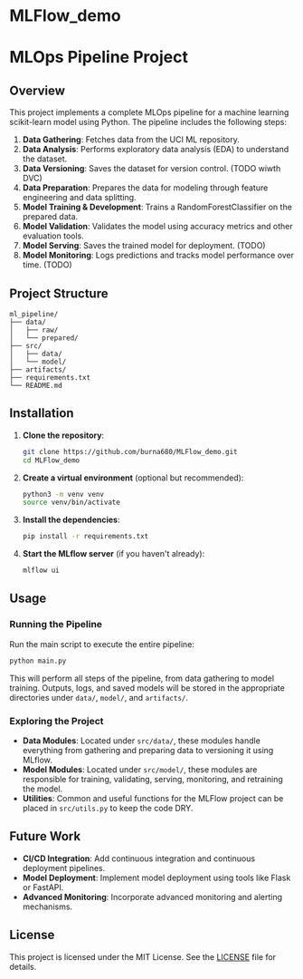 # MLFlow_demo

# MLOps Pipeline Project

## Overview

This project implements a complete MLOps pipeline for a machine learning scikit-learn model using Python. The pipeline includes the following steps:
1. **Data Gathering**: Fetches data from the UCI ML repository.
2. **Data Analysis**: Performs exploratory data analysis (EDA) to understand the dataset.
3. **Data Versioning**: Saves the dataset for version control. (TODO wiwth DVC)
4. **Data Preparation**: Prepares the data for modeling through feature engineering and data splitting.
5. **Model Training & Development**: Trains a RandomForestClassifier on the prepared data.
6. **Model Validation**: Validates the model using accuracy metrics and other evaluation tools.
7. **Model Serving**: Saves the trained model for deployment. (TODO)
8. **Model Monitoring**: Logs predictions and tracks model performance over time. (TODO)

## Project Structure

```plaintext
ml_pipeline/
├── data/
│   ├── raw/
│   └── prepared/
├── src/
│   ├── data/
│   └── model/
├── artifacts/
├── requirements.txt
└── README.md
```

## Installation

1. **Clone the repository**:
   ```bash
   git clone https://github.com/burna680/MLFlow_demo.git
   cd MLFlow_demo
   ```

2. **Create a virtual environment** (optional but recommended):
   ```bash
   python3 -m venv venv
   source venv/bin/activate
   ```

3. **Install the dependencies**:
   ```bash
   pip install -r requirements.txt
   ```

4. **Start the MLflow server** (if you haven't already):
   ```bash
   mlflow ui
   ```

## Usage

### Running the Pipeline

Run the main script to execute the entire pipeline:

```bash
python main.py
```

This will perform all steps of the pipeline, from data gathering to model training. Outputs, logs, and saved models will be stored in the appropriate directories under `data/`, `model/`, and `artifacts/`.

### Exploring the Project

- **Data Modules**: Located under `src/data/`, these modules handle everything from gathering and preparing data to versioning it using MLflow.
- **Model Modules**: Located under `src/model/`, these modules are responsible for training, validating, serving, monitoring, and retraining the model.
- **Utilities**: Common and useful functions for the MLFlow project can be placed in `src/utils.py` to keep the code DRY.

## Future Work

- **CI/CD Integration**: Add continuous integration and continuous deployment pipelines.
- **Model Deployment**: Implement model deployment using tools like Flask or FastAPI.
- **Advanced Monitoring**: Incorporate advanced monitoring and alerting mechanisms.

## License

This project is licensed under the MIT License. See the [LICENSE](LICENSE) file for details.
